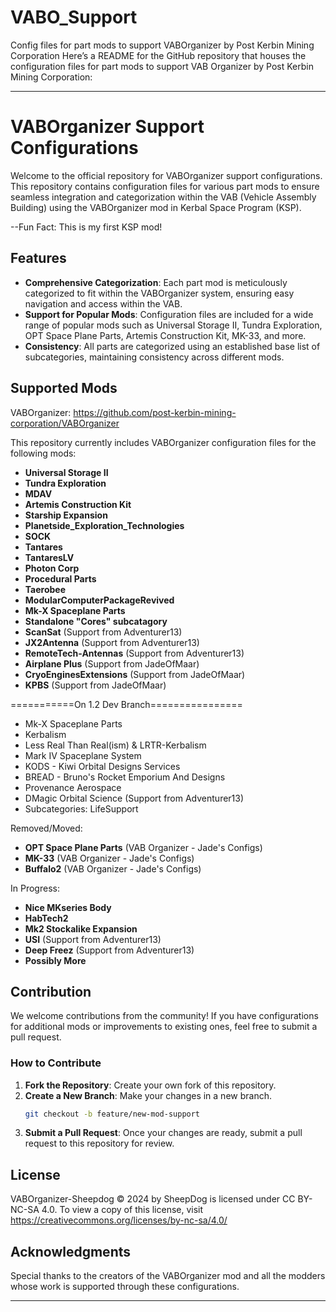 # VABO_Support
Config files for part mods to support VABOrganizer by  Post Kerbin Mining Corporation
Here’s a README for the GitHub repository that houses the configuration files for part mods to support VAB Organizer by Post Kerbin Mining Corporation:

---

# VABOrganizer Support Configurations

Welcome to the official repository for VABOrganizer support configurations. This repository contains configuration files for various part mods to ensure seamless integration and categorization within the VAB (Vehicle Assembly Building) using the VABOrganizer mod in Kerbal Space Program (KSP).

--Fun Fact: This is my first KSP mod!

## Features

- **Comprehensive Categorization**: Each part mod is meticulously categorized to fit within the VABOrganizer system, ensuring easy navigation and access within the VAB.
- **Support for Popular Mods**: Configuration files are included for a wide range of popular mods such as Universal Storage II, Tundra Exploration, OPT Space Plane Parts, Artemis Construction Kit, MK-33, and more.
- **Consistency**: All parts are categorized using an established base list of subcategories, maintaining consistency across different mods.

## Supported Mods

VABOrganizer: https://github.com/post-kerbin-mining-corporation/VABOrganizer

This repository currently includes VABOrganizer configuration files for the following mods:

- **Universal Storage II**
- **Tundra Exploration**
- **MDAV**
- **Artemis Construction Kit**
- **Starship Expansion**
- **Planetside_Exploration_Technologies**
- **SOCK**
- **Tantares**
- **TantaresLV**
- **Photon Corp**
- **Procedural Parts**
- **Taerobee**
- **ModularComputerPackageRevived**
- **Mk-X Spaceplane Parts**
- **Standalone "Cores" subcatagory**
- **ScanSat** (Support from Adventurer13)
- **JX2Antenna** (Support from Adventurer13)
- **RemoteTech-Antennas** (Support from Adventurer13)
- **Airplane Plus** (Support from JadeOfMaar)
- **CryoEnginesExtensions** (Support from JadeOfMaar)
- **KPBS** (Support from JadeOfMaar)

===========On 1.2 Dev Branch================
* Mk-X Spaceplane Parts
* Kerbalism
* Less Real Than Real(ism) & LRTR-Kerbalism
* Mark IV Spaceplane System
* KODS - Kiwi Orbital Designs Services
* BREAD - Bruno's Rocket Emporium And Designs
* Provenance Aerospace
* DMagic Orbital Science (Support from Adventurer13)
* Subcategories: LifeSupport

Removed/Moved:
- **OPT Space Plane Parts** (VAB Organizer - Jade's Configs)
- **MK-33** (VAB Organizer - Jade's Configs)
- **Buffalo2** (VAB Organizer - Jade's Configs)

In Progress:
- **Nice MKseries Body**
- **HabTech2**
- **Mk2 Stockalike Expansion**
- **USI** (Support from Adventurer13)
- **Deep Freez** (Support from Adventurer13)
- **Possibly More**


## Contribution

We welcome contributions from the community! If you have configurations for additional mods or improvements to existing ones, feel free to submit a pull request.

### How to Contribute

1. **Fork the Repository**: Create your own fork of this repository.
2. **Create a New Branch**: Make your changes in a new branch.
   ```bash
   git checkout -b feature/new-mod-support
   ```
3. **Submit a Pull Request**: Once your changes are ready, submit a pull request to this repository for review.

## License

VABOrganizer-Sheepdog © 2024 by SheepDog is licensed under CC BY-NC-SA 4.0. To view a copy of this license, visit https://creativecommons.org/licenses/by-nc-sa/4.0/

## Acknowledgments

Special thanks to the creators of the VABOrganizer mod and all the modders whose work is supported through these configurations.

---

